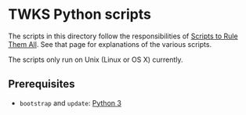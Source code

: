 # TWKS Python scripts

The scripts in this directory follow the responsibilities of [Scripts to Rule Them All](https://github.com/github/scripts-to-rule-them-all). See that page for explanations of the various scripts.

The scripts only run on Unix (Linux or OS X) currently.

## Prerequisites

* `bootstrap` and `update`: [Python 3](https://www.python.org/)
